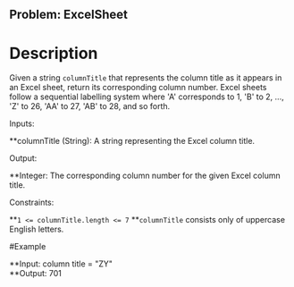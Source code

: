 ## Problem: ExcelSheet

# Description

Given a string `columnTitle` that represents the column title as it appears in an Excel sheet, return its corresponding column number. Excel sheets follow a sequential labelling system where 'A' corresponds to 1, 'B' to 2, ..., 'Z' to 26, 'AA' to 27, 'AB' to 28, and so forth.

Inputs:

**columnTitle (String): A string representing the Excel column title.
 

Output:

**Integer: The corresponding column number for the given Excel column title.

Constraints:

**`1 <= columnTitle.length <= 7`
**`columnTitle` consists only of uppercase English letters.

#Example

**Input: column title = "ZY"   
**Output: 701 

